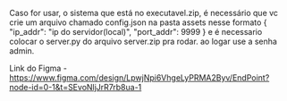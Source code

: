 Caso for usar, o sistema que está no executavel.zip, é necessário que vc crie um arquivo chamado config.json na pasta assets nesse formato
{
    "ip_addr": "ip do servidor(local)",
    "port_addr": 9999
}
e é necessario colocar o server.py do arquivo server.zip pra rodar.
ao logar use a senha admin.

Link do Figma - https://www.figma.com/design/LpwjNpi6VhgeLyPRMA2Byv/EndPoint?node-id=0-1&t=SEvoNljJrR7rb8ua-1
